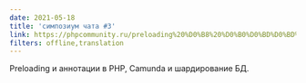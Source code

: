 ```yaml
---
date: 2021-05-18
title: 'симпозиум чата #3'
link: https://phpcommunity.ru/preloading%20%D0%B8%20%D0%B0%D0%BD%D0%BD%D0%BE%D1%82%D0%B0%D1%86%D0%B8%D0%B8%20%D0%B2%20PHP,%20Camunda%20%D0%B8%20%D1%88%D0%B0%D1%80%D0%B4%D0%B8%D1%80%D0%BE%D0%B2%D0%B0%D0%BD%D0%B8%D0%B5%20%D0%91%D0%94.
filters: offline,translation
---
```


Preloading и аннотации в PHP, Camunda и шардирование БД.
